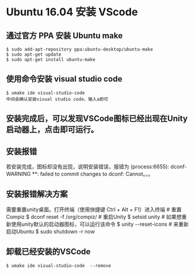 # Ubuntu 16.04 安装 VScode

## 通过官方 PPA 安装 Ubuntu make

    $ sudo add-apt-repository ppa:ubuntu-desktop/ubuntu-make
    $ sudo apt-get update
    $ sudo apt-get install ubuntu-make

## 使用命令安装 visual studio code

    $ umake ide visual-studio-code
    中间会确认安装visual studio code，输入a即可

## 安装完成后，可以发现VSCode图标已经出现在Unity启动器上，点击即可运行。

## 安装报错

若安装完成，图标却没有出现，说明安装错误，报错为
    (process:6655): dconf-WARNING **: failed to commit changes to dconf: Cannot。。。

## 安装报错解决方案

需要重置unity桌面。打开终端（使用快捷键 Ctrl + Alt + F1）进入终端
    # 重置Compiz
    $ dconf reset -f /org/compiz/
    # 重启Unity
    $ setsid unity
    # 如果想重新使用unity默认的启动器图标，可以运行该命令
    $ unity --reset-icons
    # 来重新启动Ubuntu
    $ sudo shutdown -r now

## 卸载已经安装的VSCode

    $ umake ide visual-studio-code  --remove
